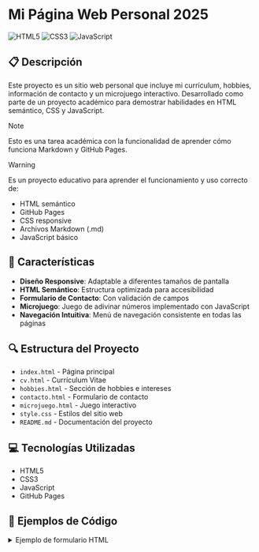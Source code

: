 # Mi Página Web Personal 2025

![HTML5](https://img.shields.io/badge/HTML5-E34F26?style=for-the-badge&logo=html5&logoColor=white)
![CSS3](https://img.shields.io/badge/CSS3-1572B6?style=for-the-badge&logo=css3&logoColor=white)
![JavaScript](https://img.shields.io/badge/JavaScript-F7DF1E?style=for-the-badge&logo=javascript&logoColor=black)

## 📋 Descripción

Este proyecto es un sitio web personal que incluye mi currículum, hobbies, información de contacto y un microjuego interactivo. Desarrollado como parte de un proyecto académico para demostrar habilidades en HTML semántico, CSS y JavaScript.

> [!NOTE]
> Esto es una tarea académica con la funcionalidad de aprender cómo funciona Markdown y GitHub Pages.

> [!WARNING]
> Es un proyecto educativo para aprender el funcionamiento y uso correcto de:
> - HTML semántico
> - GitHub Pages
> - CSS responsive
> - Archivos Markdown (.md)
> - JavaScript básico

## 🚀 Características

- **Diseño Responsive**: Adaptable a diferentes tamaños de pantalla
- **HTML Semántico**: Estructura optimizada para accesibilidad
- **Formulario de Contacto**: Con validación de campos
- **Microjuego**: Juego de adivinar números implementado con JavaScript
- **Navegación Intuitiva**: Menú de navegación consistente en todas las páginas

## 🔍 Estructura del Proyecto

- `index.html` - Página principal
- `cv.html` - Currículum Vitae
- `hobbies.html` - Sección de hobbies e intereses
- `contacto.html` - Formulario de contacto
- `microjuego.html` - Juego interactivo
- `style.css` - Estilos del sitio web
- `README.md` - Documentación del proyecto

## 💻 Tecnologías Utilizadas

- HTML5
- CSS3
- JavaScript
- GitHub Pages

## 📝 Ejemplos de Código

<details>
<summary>Ejemplo de formulario HTML</summary>

```html
<form method="post" action="#" class="contact-form">
  <section class="form-section">
    <h3>Datos personales</h3>
    
    <p class="form-field">
      <label for="nombre">Nombre:</label>
      <input type="text" id="nombre" name="nombre" placeholder="Tu nombre" required>
    </p>
    
    <!-- Más campos del formulario -->
  </section>
</form>
```

